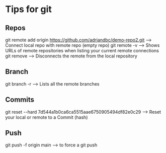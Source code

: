 # Tips for git

## Repos

git remote add origin https://github.com/adriandbc/demo-repo2.git --> Connect local repo with remote repo (empty repo)
git remote -v --> Shows URLs of remote repositories when listing your current remote connections
git remove <repo-name> --> Disconnects the remote from the local repository

## Branch
git branch -r --> Lists all the remote branches

## Commits
git reset --hard 7d544a1b0ca6ca5515aae6750905494df82e0c29 --> Reset your local or remote to a Commit (hash)

## Push
git push -f origin main --> to force a git push
